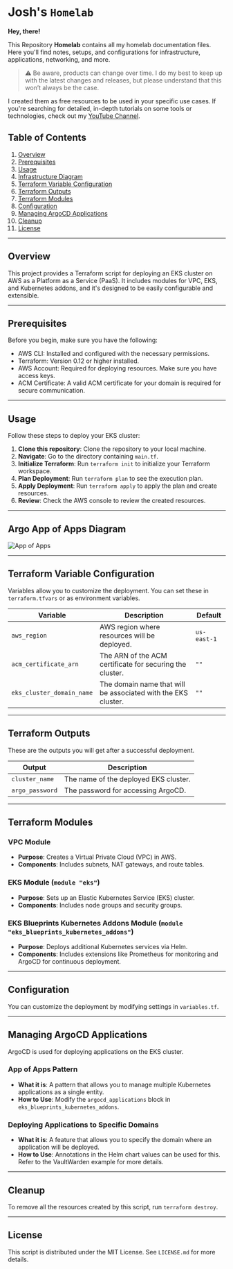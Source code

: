 # Josh's `Homelab`

**Hey, there!**

This Repository **Homelab** contains all my homelab documentation files. Here you'll find notes, setups, and configurations for infrastructure, applications, networking, and more.

> :warning: Be aware, products can change over time. I do my best to keep up with the latest changes and releases, but please understand that this won’t always be the case.

I created them as free resources to be used in your specific use cases. If you're searching for detailed, in-depth tutorials on some tools or technologies, check out my [YouTube Channel](https://www.youtube.com/@JoshGeissler).

## Table of Contents
1. [Overview](#overview)
2. [Prerequisites](#prerequisites)
3. [Usage](#usage)
4. [Infrastructure Diagram](#infrastructure-diagram)
5. [Terraform Variable Configuration](#terraform-variable-configuration)
6. [Terraform Outputs](#terraform-outputs)
7. [Terraform Modules](#terraform-modules)
8. [Configuration](#configuration)
9. [Managing ArgoCD Applications](#managing-argocd-applications)
10. [Cleanup](#cleanup)
11. [License](#license)

---

## Overview
This project provides a Terraform script for deploying an EKS cluster on AWS as a Platform as a Service (PaaS). It includes modules for VPC, EKS, and Kubernetes addons, and it's designed to be easily configurable and extensible.

---

## Prerequisites
Before you begin, make sure you have the following:
- AWS CLI: Installed and configured with the necessary permissions.
- Terraform: Version 0.12 or higher installed.
- AWS Account: Required for deploying resources. Make sure you have access keys.
- ACM Certificate: A valid ACM certificate for your domain is required for secure communication.

---

## Usage
Follow these steps to deploy your EKS cluster:
1. **Clone this repository**: Clone the repository to your local machine.
2. **Navigate**: Go to the directory containing `main.tf`.
3. **Initialize Terraform**: Run `terraform init` to initialize your Terraform workspace.
4. **Plan Deployment**: Run `terraform plan` to see the execution plan.
5. **Apply Deployment**: Run `terraform apply` to apply the plan and create resources.
6. **Review**: Check the AWS console to review the created resources.

---

## Argo App of Apps Diagram
![App of Apps](./paas_diagram.png)

---

## Terraform Variable Configuration
Variables allow you to customize the deployment. You can set these in `terraform.tfvars` or as environment variables.

| Variable                | Description                    | Default  |
| ----------------------- | ------------------------------ | -------- |
| `aws_region`            | AWS region where resources will be deployed. | `us-east-1` |
| `acm_certificate_arn`   | The ARN of the ACM certificate for securing the cluster. | `""`     |
| `eks_cluster_domain_name`| The domain name that will be associated with the EKS cluster. | `""`     |

---

## Terraform Outputs
These are the outputs you will get after a successful deployment.

| Output         | Description       |
| -------------- | ----------------- |
| `cluster_name` | The name of the deployed EKS cluster.  |
| `argo_password`| The password for accessing ArgoCD.    |

---

## Terraform Modules

### VPC Module
- **Purpose**: Creates a Virtual Private Cloud (VPC) in AWS.
- **Components**: Includes subnets, NAT gateways, and route tables.

### EKS Module (`module "eks"`)
- **Purpose**: Sets up an Elastic Kubernetes Service (EKS) cluster.
- **Components**: Includes node groups and security groups.

### EKS Blueprints Kubernetes Addons Module (`module "eks_blueprints_kubernetes_addons"`)
- **Purpose**: Deploys additional Kubernetes services via Helm.
- **Components**: Includes extensions like Prometheus for monitoring and ArgoCD for continuous deployment.

---

## Configuration
You can customize the deployment by modifying settings in `variables.tf`.

---

## Managing ArgoCD Applications
ArgoCD is used for deploying applications on the EKS cluster.

### App of Apps Pattern
- **What it is**: A pattern that allows you to manage multiple Kubernetes applications as a single entity.
- **How to Use**: Modify the `argocd_applications` block in `eks_blueprints_kubernetes_addons`.

### Deploying Applications to Specific Domains
- **What it is**: A feature that allows you to specify the domain where an application will be deployed.
- **How to Use**: Annotations in the Helm chart values can be used for this. Refer to the VaultWarden example for more details.

---

## Cleanup
To remove all the resources created by this script, run `terraform destroy`.

---

## License
This script is distributed under the MIT License. See `LICENSE.md` for more details.
